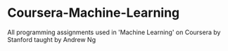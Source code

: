 # Coursera-Machine-Learning

All programming assignments used in 'Machine Learning' on Coursera by Stanford taught by Andrew Ng

